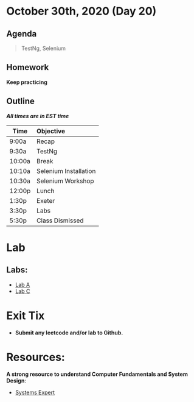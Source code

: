 # October 30th, 2020 (Day 20)

## Agenda
> TestNg, Selenium

## Homework 
**Keep practicing**

## Outline
_**All times are in EST time**_

| Time   | Objective                        |
| -------|:---------------------------------|
| 9:00a  | Recap                            |  
| 9:30a  | TestNg                           |    
| 10:00a | Break                            |
| 10:10a | Selenium Installation            |
| 10:30a | Selenium Workshop                |
| 12:00p | Lunch                            |
| 1:30p  | Exeter                           | 
| 3:30p  | Labs                             |
| 5:30p  | Class Dismissed                  |

# Lab

   ## Labs:
  - [Lab A](./Labs/labA.md)
  - [Lab C](./Labs/labC.md)
  
# Exit Tix 
  - **Submit any leetcode and/or lab to Github.**

# Resources:
**A strong resource to understand Computer Fundamentals and System Design**:
- [Systems Expert](https://www.algoexpert.io/systems/product)